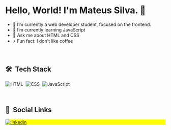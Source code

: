 # Hello, World! I'm Mateus Silva. 👋

<!--
**mateussdev/mateussdev** is a ✨ _special_ ✨ repository because its `README.md` (this file) appears on your GitHub profile.

Here are some ideas to get you started:
-->

- 🔭 I’m currently a web developer student, focused on the frontend.
- 🌱 I’m currently learning JavaScript
- 💬 Ask me about HTML and CSS
- ⚡ Fun fact: I don't like coffee

<br>

## 🛠 &nbsp;Tech Stack

![HTML](https://img.shields.io/badge/-HTML-05122A?style=flat&logo=HTML5)&nbsp;
![CSS](https://img.shields.io/badge/-CSS-05122A?style=flat&logo=CSS3&logoColor=1572B6)&nbsp;
![JavaScript](https://img.shields.io/badge/-JavaScript-05122A?style=flat&logo=javascript)&nbsp;
<!-- ![Node.js](https://img.shields.io/badge/-Node.js-05122A?style=flat&logo=node.js)&nbsp; -->
<!-- ![React](https://img.shields.io/badge/-React-05122A?style=flat&logo=react)&nbsp; -->
<!-- ![Git](https://img.shields.io/badge/-Git-05122A?style=flat&logo=git)&nbsp;
![GitHub](https://img.shields.io/badge/-GitHub-05122A?style=flat&logo=github)&nbsp;
![Markdown](https://img.shields.io/badge/-Markdown-05122A?style=flat&logo=markdown)&nbsp;
![Visual Studio Code](https://img.shields.io/badge/-Visual%20Studio%20Code-05122A?style=flat&logo=visual-studio-code&logoColor=007ACC)&nbsp;
![PostgreSQL](https://img.shields.io/badge/-PostgreSQL-05122A?style=flat&logo=postgresql)&nbsp;
![SQLite](https://img.shields.io/badge/-SQLite-05122A?style=flat&logo=sqlite)&nbsp; -->

<br>

## 📱 &nbsp;Social Links

<p align="left" style="background:yellow">
<!-- <a href="https://twitter.com/mateusfps" target="_blank">
  <img align="center" src="https://img.shields.io/badge/-mateusfps-05122A?style=flat&logo=twitter" alt="twitter"/>  
</a> -->
<a href="https://linkedin.com/in/mateussdev" target="_blank">
  <img align="center" src="https://img.shields.io/badge/-mateussdev-05122A?style=flat&logo=linkedin" alt="linkedin"/>
</a>
<!-- <a href="https://instagram.com/mateusdev_" target="_blank">
 <img align="center" src="https://img.shields.io/badge/-mateusdev_-05122A?style=flat&logo=instagram" alt="instagram"/>
</a> -->
</p>

<!-- - 📫 How to reach me: <a href="mailto:contato.mateussdev@gmail.com" target="_blank">HERE🔗</a> -->
<!-- - 😄 Pronouns: He | Him -->
<!-- - 👯 I’m looking to collaborate on ... 
- 🤔 I’m looking for help with ... -->
